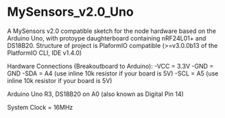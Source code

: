 # MySensors_v2.0_Uno
A MySensors v2.0 compatible sketch for the node hardware based on the Arduino Uno, with protoype daughterboard containing 
nRF24L01+ and DS18B20. Structure of project is PlaformIO compatible (>=v3.0.0b13 of the PlatformIO CLI, IDE v1.4.0) 

Hardware Connections (Breakoutboard to Arduino):
 -VCC = 3.3V
 -GND = GND
 -SDA = A4 (use inline 10k resistor if your board is 5V)
 -SCL = A5 (use inline 10k resistor if your board is 5V)

Arduino Uno R3, DS18B20 on A0 (also known as Digital Pin 14)

System Clock  = 16MHz
